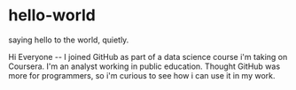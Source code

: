 hello-world
===========

saying hello to the world, quietly. 

Hi Everyone -- I joined GitHub as part of a data science course i'm taking on Coursera. I'm an analyst working in public education. Thought GitHub was more for programmers, so i'm curious to see how i can use it in my work. 
